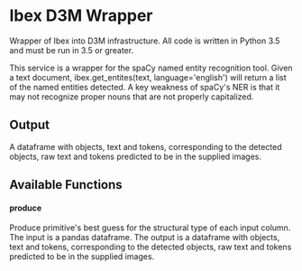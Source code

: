 # Ibex D3M Wrapper

Wrapper of Ibex into D3M infrastructure. All code is written in Python 3.5 and must be run in 3.5 or greater. 

This service is a wrapper for the spaCy named entity recognition tool. Given a text document, ibex.get_entites(text, language='english') will return a list of the named entities detected. A key weakness of spaCy's NER is that it may not recognize proper nouns that are not properly capitalized.

## Output
A dataframe with objects, text and tokens, corresponding to the detected objects, raw text and tokens predicted to be in the supplied images.

## Available Functions

#### produce
Produce primitive's best guess for the structural type of each input column. The input is a pandas dataframe. The output is a dataframe with objects, text and tokens, corresponding to the detected objects, raw text and tokens predicted to be in the supplied images.
